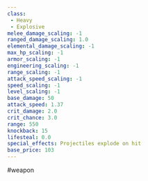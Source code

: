 ```yaml
---
class: 
 - Heavy
 - Explosive
melee_damage_scaling: -1
ranged_damage_scaling: 1.0
elemental_damage_scaling: -1
max_hp_scaling: -1
armor_scaling: -1
engineering_scaling: -1
range_scaling: -1
attack_speed_scaling: -1
speed_scaling: -1
level_scaling: -1
base_damage: 50
attack_speed: 1.37
crit_damage: 2.0
crit_chance: 3.0
range: 550
knockback: 15
lifesteal: 0.0
special_effects: Projectiles explode on hit
base_price: 103
---
```

#weapon